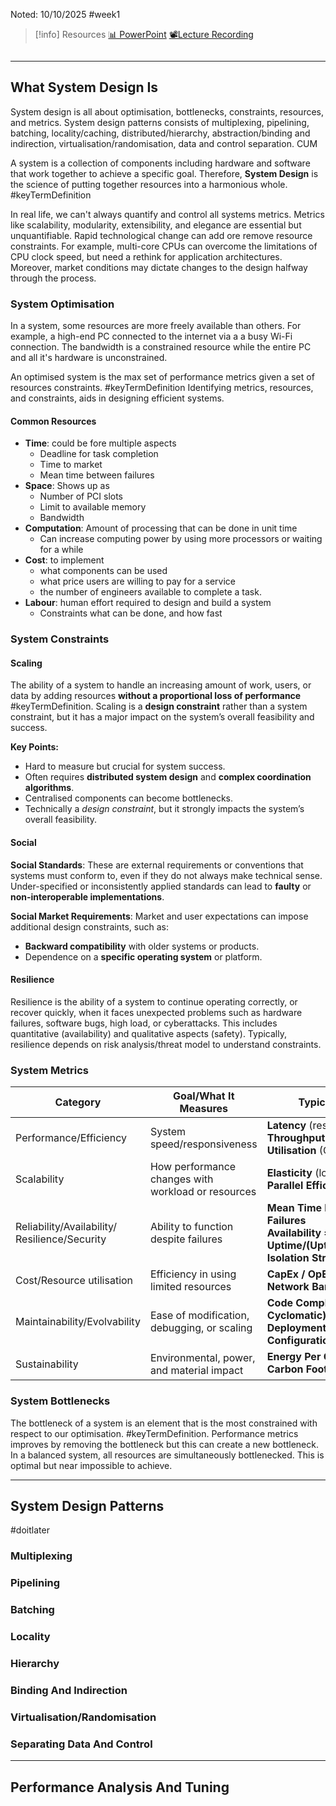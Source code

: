 Noted: 10/10/2025 #week1

> [!info] Resources
> [📊 PowerPoint](SystemDesign.pdf)
> [📽️Lecture Recording](https://lancaster.cloud.panopto.eu/Panopto/Pages/Viewer.aspx?id=d89e6356-29fa-4dbb-b616-b36600e33d08)

```table-of-contents

```

---
## What System Design Is

System design is all about optimisation, bottlenecks, constraints, resources, and metrics. System design patterns consists of multiplexing, pipelining, batching, locality/caching, distributed/hierarchy, abstraction/binding and indirection, virtualisation/randomisation, data and control separation. CUM

A system is a collection of components including hardware and software that work together to achieve a specific goal. Therefore, **System Design** is the science of putting together resources into a harmonious whole. #keyTermDefinition

In real life, we can't always quantify and control all systems metrics. Metrics like scalability, modularity, extensibility, and elegance are essential but unquantifiable. Rapid technological change can add ore remove resource constraints. For example, multi-core CPUs can overcome the limitations of CPU clock speed, but need a rethink for application architectures. Moreover, market conditions may dictate changes to the design halfway through the process.

### System Optimisation

In a system, some resources are more freely available than others. For example, a high-end PC connected to the internet via a a busy Wi-Fi connection. The bandwidth is a constrained resource while the entire PC and all it's hardware is unconstrained.

An optimised system is the max set of performance metrics given a set of resources constraints. #keyTermDefinition  Identifying metrics, resources, and constraints, aids in designing efficient systems.

#### Common Resources

- **Time**: could be fore multiple aspects
	- Deadline for task completion
	- Time to market
	- Mean time between failures
- **Space**: Shows up as
	- Number of PCI slots
	- Limit to available memory
	- Bandwidth
- **Computation**: Amount of processing that can be done in unit time
	- Can increase computing power by using more processors or waiting for a while
- **Cost**: to implement 
	- what components can be used
	- what price users are willing to pay for a service
	- the number of engineers available to complete a task.
- **Labour**: human effort required to design and build a system
	- Constraints what can be done, and how fast


### System Constraints

#### Scaling

The ability of a system to handle an increasing amount of work, users, or data by adding resources **without a proportional loss of performance** #keyTermDefinition. Scaling is a **design constraint** rather than a system constraint, but it has a major impact on the system’s overall feasibility and success.

**Key Points:**
- Hard to measure but crucial for system success.
- Often requires **distributed system design** and **complex coordination algorithms**.
- Centralised components can become bottlenecks.
- Technically a *design constraint*, but it strongly impacts the system’s overall feasibility.

#### Social

**Social Standards**: These are external requirements or conventions that systems must conform to, even if they do not always make technical sense. Under-specified or inconsistently applied standards can lead to **faulty** or **non-interoperable implementations**.

**Social Market Requirements**: Market and user expectations can impose additional design constraints, such as:
- **Backward compatibility** with older systems or products.
- Dependence on a **specific operating system** or platform.

#### Resilience

Resilience is the ability of a system to continue operating correctly, or recover quickly, when it faces unexpected problems such as hardware failures, software bugs, high load, or cyberattacks. This includes quantitative (availability) and qualitative aspects (safety). Typically, resilience depends on risk analysis/threat model to understand constraints.
### System Metrics

| Category                                         | Goal/What It Measures                              | Typical Metrics                                                                                         |
| ------------------------------------------------ | -------------------------------------------------- | ------------------------------------------------------------------------------------------------------- |
| Performance/Efficiency                           | System speed/responsiveness                        | **Latency** (response time)<br>**Throughput** (ops/sec)<br>**Utilisation** (CPU, link)                  |
| Scalability                                      | How performance changes with workload or resources | **Elasticity** (load adaptation)<br>**Parallel Efficiency**                                             |
| Reliability/Availability/<br>Resilience/Security | Ability to function despite failures               | **Mean Time Between Failures**<br>**Availability = Uptime/(Uptime+Downtime)**<br>**Isolation Strength** |
| Cost/Resource utilisation                        | Efficiency in using limited resources              | **CapEx / OpEx- Memory / Network Bandwidth Usage**                                                      |
| Maintainability/Evolvability                     | Ease of modification, debugging, or scaling        | **Code Complexity (LOC, Cyclomatic)**<br>**Deployment Time - Configuration Overhead**                   |
| Sustainability                                   | Environmental, power, and material impact          | **Energy Per Operation**<br>**Carbon Footprint** (CO<sub>2</sub>)                                       |

### System Bottlenecks

The bottleneck of a system is an element that is the most constrained with respect to our optimisation. #keyTermDefinition. Performance metrics improves by removing the bottleneck but this can create a new bottleneck. In a balanced system, all resources are simultaneously bottlenecked. This is optimal but near impossible to achieve. 

---
## System Design Patterns

#doitlater 


### Multiplexing


### Pipelining


### Batching


### Locality


### Hierarchy


### Binding And Indirection


### Virtualisation/Randomisation


### Separating Data And Control


---
## Performance Analysis And Tuning

